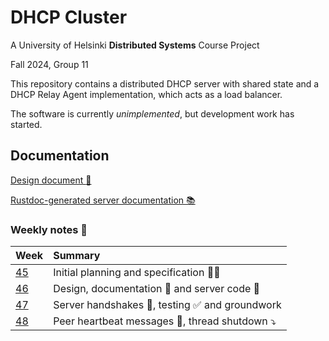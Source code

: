 # DHCP Cluster

A University of Helsinki **Distributed Systems** Course Project

Fall 2024, Group 11

This repository contains a distributed DHCP server with shared state and a DHCP Relay Agent implementation, which acts as a load balancer.

The software is currently _unimplemented_, but development work has started.

## Documentation

[Design document :paperclip:](doc/design.md)

[Rustdoc-generated server documentation :books:](https://hy-ds-group-11.github.io/dhcpcluster/server_node/index.html)

### Weekly notes :notebook_with_decorative_cover:

| Week                | Summary                                                                          |
| :------------------ | :------------------------------------------------------------------------------- |
| [45](doc/week45.md) | Initial planning and specification :busts_in_silhouette::speech_balloon:         |
| [46](doc/week46.md) | Design, documentation :closed_book: and server code :rocket:                     |
| [47](doc/week47.md) | Server handshakes :raised_hands:, testing :white_check_mark: and groundwork      |
| [48](doc/week48.md) | Peer heartbeat messages :revolving_hearts:, thread shutdown :arrow_heading_down: |
